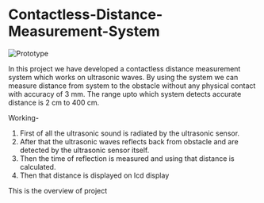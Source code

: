 # Contactless-Distance-Measurement-System


![Prototype ](https://user-images.githubusercontent.com/90407551/214224664-6c5c87c6-29cf-4693-a86f-15a042c67585.jpg)

In this project we have developed a contactless
distance measurement system which works on 
ultrasonic waves.
    By using the system we can measure distance
from system to the obstacle without any physical
contact with accuracy of 3 mm. The range upto 
which system detects accurate distance is 2 cm
to 400 cm.

Working- 
1) First of all the ultrasonic sound is
   radiated by the ultrasonic sensor. 
2) After that the ultrasonic waves reflects
   back from obstacle and are detected by the 
   ultrasonic sensor itself.
3) Then the time of reflection is measured and
   using that distance is calculated.
4) Then that distance is displayed on lcd display


This is the overview of project 
